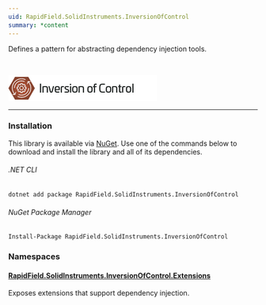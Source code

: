 ```yaml
---
uid: RapidField.SolidInstruments.InversionOfControl
summary: *content
---
```


<!--
Copyright (c) RapidField LLC. Licensed under the MIT License. See LICENSE.txt in the project root for license information.
-->

Defines a pattern for abstracting dependency injection tools.

<br />

![Inversion of Control label](../images/Label.InversionOfControl.300w.png)
- - -

### Installation

This library is available via [NuGet](https://docs.microsoft.com/en-us/nuget/quickstart/install-and-use-a-package-in-visual-studio). Use one of the commands below to download and install the library and all of its dependencies.

###### .NET CLI

```shell
dotnet add package RapidField.SolidInstruments.InversionOfControl
```

###### NuGet Package Manager

```shell
Install-Package RapidField.SolidInstruments.InversionOfControl
```

### Namespaces

#### [RapidField.SolidInstruments.InversionOfControl.Extensions](https://www.solidinstruments.com/api/RapidField.SolidInstruments.InversionOfControl.Extensions.html)

<section>
Exposes extensions that support dependency injection.
</section>